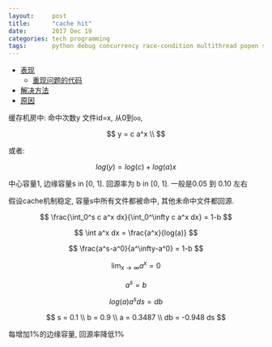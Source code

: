 ```yaml
---
layout:     post
title:      "cache hit"
date:       2017 Dec 19
categories: tech programming
tags:       python debug concurrency race-condition multithread popen subprocess
---
```


<!-- mdtoc start -->

- [表现]({{page.url}}#表现)
    - [重现问题的代码]({{page.url}}#重现问题的代码)
- [解决方法]({{page.url}}#解决方法)
- [原因]({{page.url}}#原因)


<!-- mdtoc end   -->

缓存机房中:
命中次数y
文件id=x, 从0到`oo`,

$$
y = c a^x \\
$$

或者:

$$
log(y) = log(c) + log(a) x
$$

中心容量1, 边缘容量s in [0, 1].
回源率为 b in [0, 1]. 一般是0.05 到 0.10 左右

假设cache机制稳定, 容量s中所有文件都被命中, 其他未命中文件都回源.

$$
\frac{\int_0^s c a^x dx}{\int_0^\infty c a^x dx} = 1-b
$$

$$
\int a^x dx = \frac{a^x}{log(a)}
$$

$$
\frac{a^s-a^0}{a^\infty-a^0} = 1-b
$$

$$
\lim_{x \to \infty} a^x = 0
$$

$$
a^s = b
$$

$$
log(a) a^s ds = db
$$

$$
s = 0.1 \\
b = 0.9 \\
a = 0.3487 \\
db = -0.948 ds
$$

每增加1%的边缘容量, 回源率降低1%

